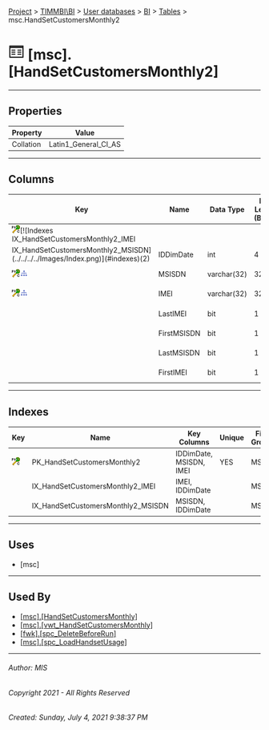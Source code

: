 #### 

[Project](../../../../index.md) > [TIMMBI\\BI](../../../index.md) > [User databases](../../index.md) > [BI](../index.md) > [Tables](Tables.md) > msc.HandSetCustomersMonthly2

# ![Tables](../../../../Images/Table32.png) [msc].[HandSetCustomersMonthly2]

---

## <a name="#properties"></a>Properties

| Property | Value |
|---|---|
| Collation | Latin1_General_CI_AS |


---

## <a name="#columns"></a>Columns

| Key | Name | Data Type | Max Length (Bytes) | Nullability | Default |
|---|---|---|---|---|---|
| [![Cluster Primary Key PK_HandSetCustomersMonthly2: IDDimDate\MSISDN\IMEI](../../../../Images/pkcluster.png)](#indexes)[![Indexes IX_HandSetCustomersMonthly2_IMEI
IX_HandSetCustomersMonthly2_MSISDN](../../../../Images/Index.png)](#indexes)(2) | IDDimDate | int | 4 | NOT NULL |  |
| [![Cluster Primary Key PK_HandSetCustomersMonthly2: IDDimDate\MSISDN\IMEI](../../../../Images/pkcluster.png)](#indexes)[![Indexes IX_HandSetCustomersMonthly2_MSISDN](../../../../Images/Index.png)](#indexes) | MSISDN | varchar(32) | 32 | NOT NULL |  |
| [![Cluster Primary Key PK_HandSetCustomersMonthly2: IDDimDate\MSISDN\IMEI](../../../../Images/pkcluster.png)](#indexes)[![Indexes IX_HandSetCustomersMonthly2_IMEI](../../../../Images/Index.png)](#indexes) | IMEI | varchar(32) | 32 | NOT NULL |  |
|  | LastIMEI | bit | 1 | NOT NULL | ((0)) |
|  | FirstMSISDN | bit | 1 | NOT NULL | ((0)) |
|  | LastMSISDN | bit | 1 | NOT NULL | ((0)) |
|  | FirstIMEI | bit | 1 | NOT NULL | ((0)) |


---

## <a name="#indexes"></a>Indexes

| Key | Name | Key Columns | Unique | File Group |
|---|---|---|---|---|
| [![Cluster Primary Key PK_HandSetCustomersMonthly2: IDDimDate\MSISDN\IMEI](../../../../Images/pkcluster.png)](#indexes) | PK_HandSetCustomersMonthly2 | IDDimDate, MSISDN, IMEI | YES | MSC |
|  | IX_HandSetCustomersMonthly2_IMEI | IMEI, IDDimDate |  | MSC |
|  | IX_HandSetCustomersMonthly2_MSISDN | MSISDN, IDDimDate |  | MSC |


---

## <a name="#uses"></a>Uses

* [msc]


---

## <a name="#usedby"></a>Used By

* [[msc].[HandSetCustomersMonthly]](../Views/HandSetCustomersMonthly.md)
* [[msc].[vwt_HandSetCustomersMonthly]](../Views/vwt_HandSetCustomersMonthly.md)
* [[fwk].[spc_DeleteBeforeRun]](../Programmability/Stored_Procedures/spc_DeleteBeforeRun.md)
* [[msc].[spc_LoadHandsetUsage]](../Programmability/Stored_Procedures/spc_LoadHandsetUsage.md)


---

###### Author:  MIS

###### Copyright 2021 - All Rights Reserved

###### Created: Sunday, July 4, 2021 9:38:37 PM

